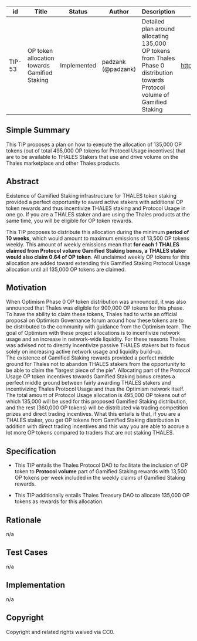 | id | Title | Status | Author | Description | Discussions to | Created |
| ----------- | ----------- | ----------- | ----------- | ----------- | ----------- | ----------- |
| TIP-53 | OP token allocation towards Gamified Staking | Implemented | padzank (@padzank)| Detailed plan around allocating 135,000 OP tokens from Thales Phase 0 distribution towards Protocol volume of Gamified Staking | https://discord.gg/rPpPcMXSeU | 2022-05-26
 
## Simple Summary
 
This TIP proposes a plan on how to execute the allocation of 135,000 OP tokens (out of total 495,000 OP tokens for Protocol Usage incentives) that are to be available to THALES Stakers that use and drive volume on the Thales marketplace and other Thales products.
 
## Abstract
 
Existence of Gamified Staking infrastructure for THALES token staking provided a perfect opportunity to award active stakers with additional OP token rewards and thus incentivize THALES staking and Protocol Usage in one go. If you are a THALES staker and are using the Thales products at the same time, you will be eligible for OP token rewards.
 
This TIP proposes to distribute this allocation during the minimum **period of 10 weeks**, which would amount to maximum emissions of 13,500 OP tokens weekly. This amount of weekly emissions mean that **for each 1 THALES claimed from Protocol volume Gamified Staking bonus, a THALES staker would also claim 0.64 of OP token**. All unclaimed weekly OP tokens for this allocation are added toward extending this Gamified Staking Protocol Usage allocation until all 135,000 OP tokens are claimed.
 
## Motivation
 
When Optimism Phase 0 OP token distribution was announced, it was also announced that Thales was eligible for 900,000 OP tokens for this phase. To have the ability to claim these tokens, Thales had to write an official proposal on Optimism Governance forum around how these tokens are to be distributed to the community with guidance from the Optimism team. The goal of Optimism with these project allocations is to incentivize network usage and an increase in network-wide liquidity. For these reasons Thales was advised not to directly incentivize passive THALES stakers but to focus solely on increasing active network usage and liquidity build-up.  
The existence of Gamified Staking rewards provided a perfect middle ground for Thales not to abandon THALES stakers from the opportunity to be able to claim the "largest piece of the pie". Allocating part of the Protocol Usage OP token incentives towards Gamified Staking bonus creates a perfect middle ground between fairly awarding THALES stakers and incentivizing Thales Protocol Usage and thus the Optimism network itself.  
The total amount of Protocol Usage allocation is 495,000 OP tokens out of which 135,000 will be used for this proposed Gamified Staking distribution, and the rest (360,000 OP tokens) will be distributed via trading competition prizes and direct trading incentives. What this entails is that, if you are a THALES staker, you get OP tokens from Gamified Staking distribution in addition with direct trading incentives and this way you are able to accrue a lot more OP tokens compared to traders that are not staking THALES.  
 
## Specification
 
  - This TIP entails the Thales Protocol DAO to facilitate the inclusion of OP token to **Protocol volume** part of Gamified Staking rewards with 13,500 OP tokens per week included in the weekly claims of Gamified Staking rewards.
 
  - This TIP additionally entails Thales Treasury DAO to allocate 135,000 OP tokens as rewards for this allocation.
 
## Rationale
 
n/a
 
## Test Cases
 
n/a
 
## Implementation
 
n/a
 
## Copyright
 
Copyright and related rights waived via CC0.